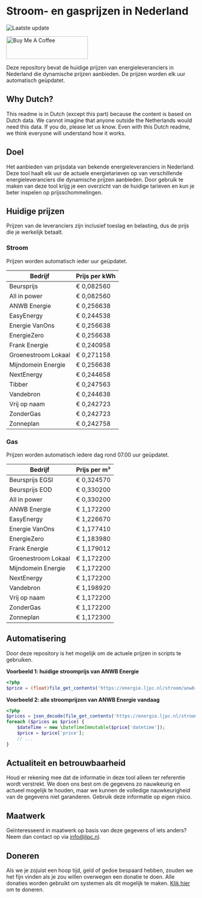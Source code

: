 # Stroom- en gasprijzen in Nederland

![Laatste update](https://img.shields.io/badge/laatste%20update-2025--06--02%2009%3A00%20CET-brightgreen)

<a href="https://www.buymeacoffee.com/Lars-" target="_blank"><img src="https://cdn.buymeacoffee.com/buttons/v2/default-orange.png" alt="Buy Me A Coffee" height="60" style="height: 60px !important;width: 217px !important;" ></a>

Deze repository bevat de huidige prijzen van energieleveranciers in Nederland die dynamische prijzen aanbieden. De prijzen worden elk uur automatisch geüpdatet.

## Why Dutch?

This readme is in Dutch (except this part) because the content is based on Dutch data. We cannot imagine that anyone outside the Netherlands would need this data. If you do, please let us know. Even with this Dutch readme, we think
everyone will understand how it works.

## Doel

Het aanbieden van prijsdata van bekende energieleveranciers in Nederland. Deze tool haalt elk uur de actuele energietarieven op van verschillende energieleveranciers die dynamische prijzen aanbieden. Door gebruik te maken van deze tool
krijg je een overzicht van de huidige tarieven en kun je beter inspelen op prijsschommelingen.

## Huidige prijzen

Prijzen van de leveranciers zijn inclusief toeslag en belasting, dus de prijs die je werkelijk betaalt.

### Stroom

Prijzen worden automatisch ieder uur geüpdatet.

 Bedrijf | Prijs per kWh 
---------|---------------
Beursprijs | € 0,082560
All in power | € 0,082560
ANWB Energie | € 0,256638
EasyEnergy | € 0,244538
Energie VanOns | € 0,256638
EnergieZero | € 0,256638
Frank Energie | € 0,240958
Groenestroom Lokaal | € 0,271158
Mijndomein Energie | € 0,256638
NextEnergy | € 0,244658
Tibber | € 0,247563
Vandebron | € 0,244638
Vrij op naam | € 0,242723
ZonderGas | € 0,242723
Zonneplan | € 0,242758


### Gas

Prijzen worden automatisch iedere dag rond 07.00 uur geüpdatet.

 Bedrijf | Prijs per m³ 
---------|--------------
Beursprijs EGSI | € 0,324570
Beursprijs EOD | € 0,330200
All in power | € 0,330200
ANWB Energie | € 1,172200
EasyEnergy | € 1,226670
Energie VanOns | € 1,177410
EnergieZero | € 1,183980
Frank Energie | € 1,179012
Groenestroom Lokaal | € 1,172200
Mijndomein Energie | € 1,172200
NextEnergy | € 1,172200
Vandebron | € 1,198920
Vrij op naam | € 1,172200
ZonderGas | € 1,172200
Zonneplan | € 1,172300


## Automatisering

Door deze repository is het mogelijk om de actuele prijzen in scripts te gebruiken.

**Voorbeeld 1: huidige stroomprijs van ANWB Energie**

```php
<?php
$price = (float)file_get_contents('https://energie.ljpc.nl/stroom/anwb-energie-nu.txt');

```

**Voorbeeld 2: alle stroomprijzen van ANWB Energie vandaag**

```php
<?php
$prices = json_decode(file_get_contents('https://energie.ljpc.nl/stroom/all-in-power-vandaag.json'),true);
foreach ($prices as $price) {
    $dateTime = new \DateTimeImmutable($price['datetime']);
    $price = $price['price'];
    // ...
}
```

## Actualiteit en betrouwbaarheid

Houd er rekening mee dat de informatie in deze tool alleen ter referentie wordt verstrekt. We doen ons best om de gegevens zo nauwkeurig en actueel mogelijk te houden, maar we kunnen de volledige nauwkeurigheid van de gegevens niet
garanderen. Gebruik deze informatie op eigen risico.

## Maatwerk

Geïnteresseerd in maatwerk op basis van deze gegevens of iets anders? Neem dan contact op
via [info@ljpc.nl](mailto:info@ljpc.nl?subject=Energie%20prijzen).

## Doneren

Als we je zojuist een hoop tijd, geld of gedoe bespaard hebben, zouden we het fijn vinden als je zou willen overwegen een
donatie te doen. Alle donaties worden gebruikt om systemen als dit mogelijk te
maken. [Klik hier](https://www.buymeacoffee.com/Lars-) om te doneren.
